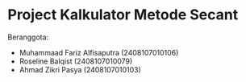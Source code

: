 # Project Kalkulator Metode Secant
Beranggota:
- Muhammaad Fariz Alfisaputra (2408107010106)
- Roseline Balqist (2408107010079)
- Ahmad Zikri Pasya (2408107010103)
